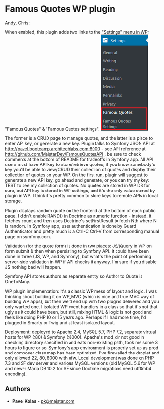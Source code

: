 # Famous Quotes WP plugin

Andy, Chris:

When enabled, this plugin adds two links to the "Settings" menu in WP: "Famous Quotes" & "Famous Quotes settings".
![screenshot](https://raw.githubusercontent.com/MajstarDev/FamousQuotesWP/master/wpmenudemo.png)

The former is a CRUD page to manage quotes, and the latter is a place to enter API key, or generate a new key.
Plugin talks to Symfony JSON API at http://pavel.bootcamp.architechlabs.com:8000 - see API reference at http://github.com/MajstarDev/FamousQuotesAPI , be sure to check comments at the bottom of README for tradeoffs in Symfony app.
All API users must have API key to store/retrieve quotes; if you know somebody's key you'll be able to view/CRUD their collection of quotes and display their collection of quotes on your WP.
On the first run, plugin will suggest to generate a new API key, go ahead and generate, or you can try my key: TEST to see my collection of quotes.
No quotes are stored in WP DB for sure, but API key is stored in WP settings, and it's the only value stored by plugin in WP. I think it's pretty common to store keys to remote APIs in local storage.

Plugin displays random quote on the frontend at the bottom of each public page. I didn't enable RAND() in Doctrine as numeric function - instead, it fetches count and then uses Doctrine's setFirstResult to fetch Nth where N is random.
In Symfony app, user authentication is done by Guard Authenticator and pretty much is a Ctrl-C Ctrl-V from corresponding manual page on symfony.com.

Validation (for the quote form) is done in two places: JS/jQuery in WP on form submit & then when persisting to Symfony API. It could have been done in three 
(JS, WP, and Symfony), but what's the point of performing server-side validation in WP if API checks it anyway. I'm sure if you disable JS nothing bad will happen.

Symfony API stores authors as separate entity so Author to Quote is OneToMany.

WP plugin implementation: it's a classic WP mess of layout and logic. I was thinking about building it on WP_MVC (which is nice and true MVC way of building WP apps),
but then we'd end up with two plugins delivered and you only wanted one. I isolated WP event handlers in a class so that it's not that ugly as it could have been,
but still, mixing HTML & logic is not good and feels like doing PHP 10 or 15 years ago. Perhaps if I had more time, I'd plugged in Smarty or Twig and at least isolated layout.

Deployment: deployed to Apache 2.4, MySQL 5.7, PHP 7.2, separate virtual hosts for WP (:80) & Symfony (:8000). Apache's mod_dir not good in checking directory specified in 
<Directory> and eats non-existing path, took me some 3 hours to figure or so. Symfony's app environment is properly set up as prod and composer class map has been optimized.
I've firewalled the droplet and only allowed 22, 80, 8000 with ufw. Local development was done on PHP 7.3 and SF dev server and various MySQL versions (old MySQL 5.6 for WP and
newer Maria DB 10.2 for SF since Doctrine migrations need utf8mb4 encoding).

## Authors

* **Pavel Kolas** - pk@majstar.com
